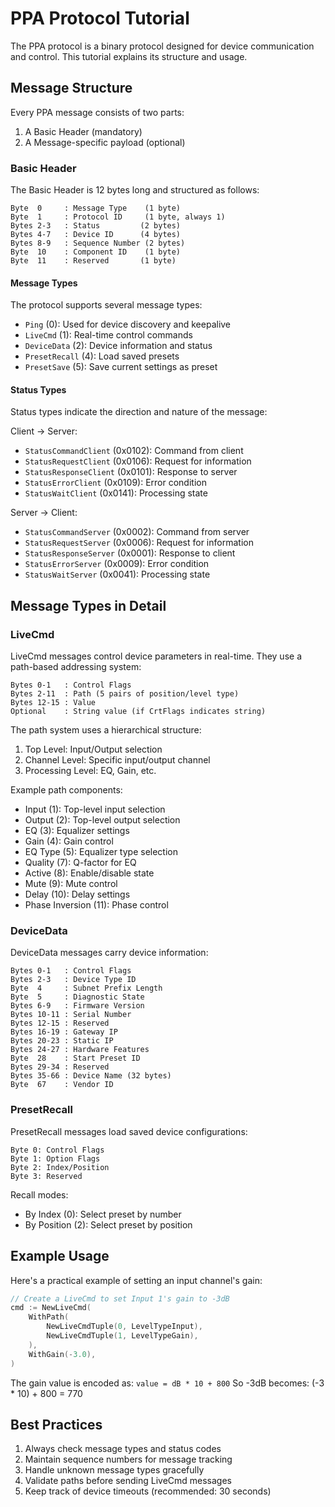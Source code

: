 # PPA Protocol Tutorial

The PPA protocol is a binary protocol designed for device communication and control. This tutorial explains its structure and usage.

## Message Structure

Every PPA message consists of two parts:
1. A Basic Header (mandatory)
2. A Message-specific payload (optional)

### Basic Header

The Basic Header is 12 bytes long and structured as follows:

```
Byte  0     : Message Type    (1 byte)
Byte  1     : Protocol ID     (1 byte, always 1)
Bytes 2-3   : Status         (2 bytes)
Bytes 4-7   : Device ID      (4 bytes)
Bytes 8-9   : Sequence Number (2 bytes)
Byte  10    : Component ID    (1 byte)
Byte  11    : Reserved       (1 byte)
```

#### Message Types

The protocol supports several message types:
- `Ping` (0): Used for device discovery and keepalive
- `LiveCmd` (1): Real-time control commands
- `DeviceData` (2): Device information and status
- `PresetRecall` (4): Load saved presets
- `PresetSave` (5): Save current settings as preset

#### Status Types

Status types indicate the direction and nature of the message:

Client → Server:
- `StatusCommandClient` (0x0102): Command from client
- `StatusRequestClient` (0x0106): Request for information
- `StatusResponseClient` (0x0101): Response to server
- `StatusErrorClient` (0x0109): Error condition
- `StatusWaitClient` (0x0141): Processing state

Server → Client:
- `StatusCommandServer` (0x0002): Command from server
- `StatusRequestServer` (0x0006): Request for information
- `StatusResponseServer` (0x0001): Response to client
- `StatusErrorServer` (0x0009): Error condition
- `StatusWaitServer` (0x0041): Processing state

## Message Types in Detail

### LiveCmd

LiveCmd messages control device parameters in real-time. They use a path-based addressing system:

```
Bytes 0-1   : Control Flags
Bytes 2-11  : Path (5 pairs of position/level type)
Bytes 12-15 : Value
Optional    : String value (if CrtFlags indicates string)
```

The path system uses a hierarchical structure:
1. Top Level: Input/Output selection
2. Channel Level: Specific input/output channel
3. Processing Level: EQ, Gain, etc.

Example path components:
- Input (1): Top-level input selection
- Output (2): Top-level output selection
- EQ (3): Equalizer settings
- Gain (4): Gain control
- EQ Type (5): Equalizer type selection
- Quality (7): Q-factor for EQ
- Active (8): Enable/disable state
- Mute (9): Mute control
- Delay (10): Delay settings
- Phase Inversion (11): Phase control

### DeviceData

DeviceData messages carry device information:

```
Bytes 0-1   : Control Flags
Bytes 2-3   : Device Type ID
Byte  4     : Subnet Prefix Length
Byte  5     : Diagnostic State
Bytes 6-9   : Firmware Version
Bytes 10-11 : Serial Number
Bytes 12-15 : Reserved
Bytes 16-19 : Gateway IP
Bytes 20-23 : Static IP
Bytes 24-27 : Hardware Features
Byte  28    : Start Preset ID
Bytes 29-34 : Reserved
Bytes 35-66 : Device Name (32 bytes)
Byte  67    : Vendor ID
```

### PresetRecall

PresetRecall messages load saved device configurations:

```
Byte 0: Control Flags
Byte 1: Option Flags
Byte 2: Index/Position
Byte 3: Reserved
```

Recall modes:
- By Index (0): Select preset by number
- By Position (2): Select preset by position

## Example Usage

Here's a practical example of setting an input channel's gain:

```go
// Create a LiveCmd to set Input 1's gain to -3dB
cmd := NewLiveCmd(
    WithPath(
        NewLiveCmdTuple(0, LevelTypeInput),
        NewLiveCmdTuple(1, LevelTypeGain),
    ),
    WithGain(-3.0),
)
```

The gain value is encoded as: `value = dB * 10 + 800`
So -3dB becomes: (-3 * 10) + 800 = 770

## Best Practices

1. Always check message types and status codes
2. Maintain sequence numbers for message tracking
3. Handle unknown message types gracefully
4. Validate paths before sending LiveCmd messages
5. Keep track of device timeouts (recommended: 30 seconds) 